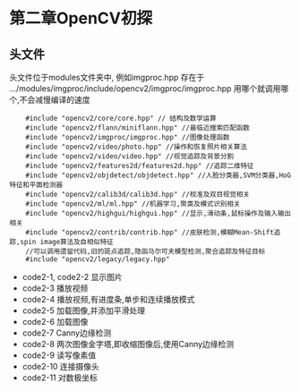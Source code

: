 # 第二章OpenCV初探
## 头文件
头文件位于modules文件夹中, 例如imgproc.hpp 存在于 .../modules/imgproc/include/opencv2/imgproc/imgproc.hpp
用哪个就调用哪个,不会减慢编译的速度

        #include "opencv2/core/core.hpp" // 结构及数学运算
        #include "opencv2/flann/miniflann.hpp" //最临近搜索匹配函数
        #include "opencv2/imgproc/imgproc.hpp" //图像处理函数
        #include "opencv2/video/photo.hpp" //操作和恢复照片相关算法
        #include "opencv2/video/video.hpp" //视觉追踪及背景分割
        #include "opencv2/features2d/features2d.hpp" //追踪二维特征
        #include "opencv2/objdetect/objdetect.hpp" //人脸分类器,SVM分类器,HoG特征和平面检测器
        #include "opencv2/calib3d/calib3d.hpp" //校准及双目视觉相关
        #include "opencv2/ml/ml.hpp" //机器学习,聚类及模式识别相关
        #include "opencv2/highgui/highgui.hpp" //显示,滑动条,鼠标操作及输入输出相关
        #include "opencv2/contrib/contrib.hpp" //皮肤检测,模糊Mean-Shift追踪,spin image算法及自相似特征
        //可以调用遗留代码,旧的斑点追踪,隐函马尔可夫模型检测,聚合追踪及特征目标
        #include "opencv2/legacy/legacy.hpp"

* code2-1, code2-2 显示图片
* code2-3 播放视频
* code2-4 播放视频,有进度条,单步和连续播放模式
* code2-5 加载图像,并添加平滑处理
* code2-6 加载图像
* code2-7 Canny边缘检测
* code2-8 两次图像金字塔,即收缩图像后,使用Canny边缘检测
* code2-9 读写像素值
* code2-10 连接摄像头
* code2-11 对数极坐标
